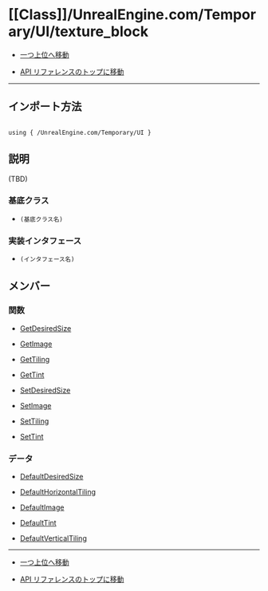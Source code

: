 # [[Class]]/UnrealEngine.com/Temporary/UI/texture_block

- [一つ上位へ移動](../main.md)

- [API リファレンスのトップに移動](/main.md)

---

## インポート方法

```verse

using { /UnrealEngine.com/Temporary/UI }

```

## 説明

(TBD)

### 基底クラス

- `(基底クラス名)`

### 実装インタフェース

- `(インタフェース名)`

## メンバー

### 関数

- [GetDesiredSize](./F_GetDesiredSize/main.md)

- [GetImage](./F_GetImage/main.md)

- [GetTiling](./F_GetTiling/main.md)

- [GetTint](./F_GetTint/main.md)

- [SetDesiredSize](./F_SetDesiredSize/main.md)

- [SetImage](./F_SetImage/main.md)

- [SetTiling](./F_SetTiling/main.md)

- [SetTint](./F_SetTint/main.md)

### データ

- [DefaultDesiredSize](./D_DefaultDesiredSize/main.md)

- [DefaultHorizontalTiling](./D_DefaultHorizontalTiling/main.md)

- [DefaultImage](./D_DefaultImage/main.md)

- [DefaultTint](./D_DefaultTint/main.md)

- [DefaultVerticalTiling](./D_DefaultVerticalTiling/main.md)

---

- [一つ上位へ移動](../main.md)

- [API リファレンスのトップに移動](/main.md)
